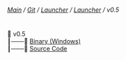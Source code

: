 ###### [Main](https://pikakid98.github.io) / [Git](https://git-pikakid98.github.io) / [Launcher](https://git-pikakid98.github.io/launcher) / [Launcher](https://git-pikakid98.github.io/launcher/launcher) / v0.5
<h1></h1>

📂 v0.5
\
┃───📄 [Binary (Windows)](https://github.com/Git-Pikakid98/pikakid98-launcher/releases/download/v0.5/Pikakid98.Launcher.exe)
\
┃───📄 [Source Code](https://github.com/Git-Pikakid98/pikakid98-launcher/archive/refs/tags/v0.5.zip)
